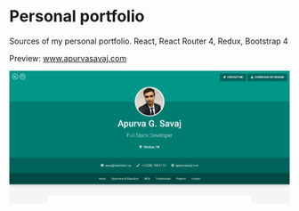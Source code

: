 # Personal portfolio

Sources of my personal portfolio.
React, React Router 4, Redux, Bootstrap 4

Preview:
www.apurvasavaj.com

<img src="img/homepage.png">
